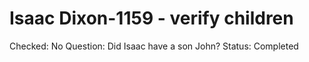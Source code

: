 # Isaac Dixon-1159 - verify children

Checked: No
Question: Did Isaac have a son John?
Status: Completed